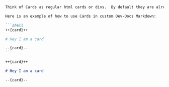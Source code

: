 ````markdown

Think of Cards as regular html cards or divs.  By default they are already have some css but you can totally customize them as well.  

Here is an example of how to use Cards in custom Dev-Docs Markdown:

```shell
++{card}++

# Hey I am a card

--{card}--
```

++{card}++

# Hey I am a card

--{card}--

````

<Parser />